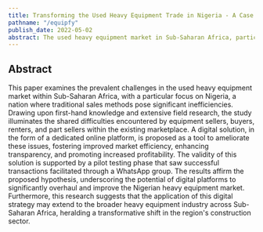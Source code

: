 ```yaml
---
title: Transforming the Used Heavy Equipment Trade in Nigeria - A Case for Digital Marketplaces in Sub-Saharan Africa's Construction Industry
pathname: "/equipfy"
publish_date: 2022-05-02
abstract: The used heavy equipment market in Sub-Saharan Africa, particularly in Nigeria, is riddled with inefficiencies and marked by a lack of transparency. This paper proposes an innovative solution to these problems through the digitalization of the market, drawing on the personal experience of the author in a family-run construction and heavy equipment business in Nigeria.
---
```


## Abstract

This paper examines the prevalent challenges in the used heavy equipment market within Sub-Saharan Africa, with a particular focus on Nigeria, a nation where traditional sales methods pose significant inefficiencies. Drawing upon first-hand knowledge and extensive field research, the study illuminates the shared difficulties encountered by equipment sellers, buyers, renters, and part sellers within the existing marketplace. A digital solution, in the form of a dedicated online platform, is proposed as a tool to ameliorate these issues, fostering improved market efficiency, enhancing transparency, and promoting increased profitability. The validity of this solution is supported by a pilot testing phase that saw successful transactions facilitated through a WhatsApp group. The results affirm the proposed hypothesis, underscoring the potential of digital platforms to significantly overhaul and improve the Nigerian heavy equipment market. Furthermore, this research suggests that the application of this digital strategy may extend to the broader heavy equipment industry across Sub-Saharan Africa, heralding a transformative shift in the region's construction sector.
